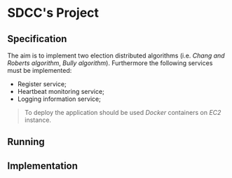 # SDCC's Project

## Specification

The aim is to implement two election distributed algorithms (i.e. _Chang and Roberts algorithm_, _Bully algorithm_). Furthermore the following services must be implemented:

- Register service;
- Heartbeat monitoring service;
- Logging information service;

>To deploy the application should be used _Docker_ containers on _EC2_ instance.

## Running

## Implementation



